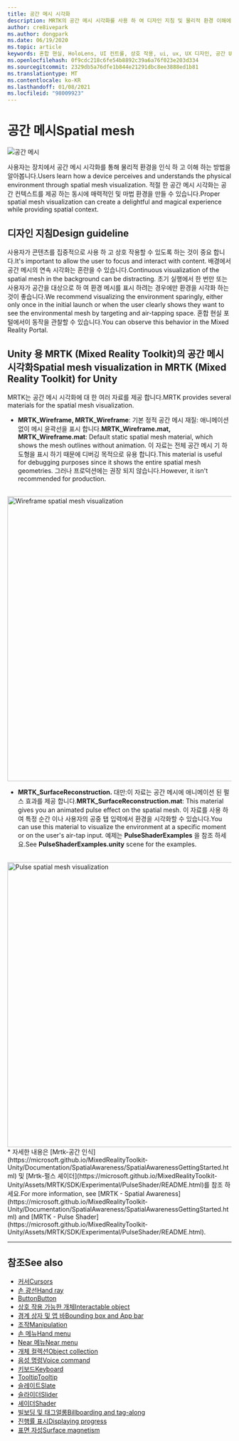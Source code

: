```yaml
---
title: 공간 메시 시각화
description: MRTK의 공간 메시 시각화를 사용 하 여 디자인 지침 및 물리적 환경 이해에 대해 알아봅니다.
author: cre8ivepark
ms.author: dongpark
ms.date: 06/19/2020
ms.topic: article
keywords: 혼합 현실, HoloLens, UI 컨트롤, 상호 작용, ui, ux, UX 디자인, 공간 UI, 공간 상호 작용, 3D UI, 3D UX, 혼합 현실 헤드셋, windows mixed reality 헤드셋, 가상 현실 헤드셋, HoloLens, MRTK, Mixed Reality Toolkit
ms.openlocfilehash: 0f9cdc218c6fe54b8892c39a6a76f023e203d334
ms.sourcegitcommit: 2329db5a76dfe1b844e21291dbc8ee3888ed1b81
ms.translationtype: MT
ms.contentlocale: ko-KR
ms.lasthandoff: 01/08/2021
ms.locfileid: "98009923"
---
```

# <a name="spatial-mesh"></a><span data-ttu-id="44fec-104">공간 메시</span><span class="sxs-lookup"><span data-stu-id="44fec-104">Spatial mesh</span></span>

![공간 메시](images/MRTK_PulseShader_SpatialMesh.gif)

<span data-ttu-id="44fec-106">사용자는 장치에서 공간 메시 시각화를 통해 물리적 환경을 인식 하 고 이해 하는 방법을 알아봅니다.</span><span class="sxs-lookup"><span data-stu-id="44fec-106">Users learn how a device perceives and understands the physical environment through spatial mesh visualization.</span></span> <span data-ttu-id="44fec-107">적절 한 공간 메시 시각화는 공간 컨텍스트를 제공 하는 동시에 매력적인 및 마법 환경을 만들 수 있습니다.</span><span class="sxs-lookup"><span data-stu-id="44fec-107">Proper spatial mesh visualization can create a delightful and magical experience while providing spatial context.</span></span>  

## <a name="design-guideline"></a><span data-ttu-id="44fec-108">디자인 지침</span><span class="sxs-lookup"><span data-stu-id="44fec-108">Design guideline</span></span>

<span data-ttu-id="44fec-109">사용자가 콘텐츠를 집중적으로 사용 하 고 상호 작용할 수 있도록 하는 것이 중요 합니다.</span><span class="sxs-lookup"><span data-stu-id="44fec-109">It's important to allow the user to focus and interact with content.</span></span> <span data-ttu-id="44fec-110">배경에서 공간 메시의 연속 시각화는 혼란을 수 있습니다.</span><span class="sxs-lookup"><span data-stu-id="44fec-110">Continuous visualization of the spatial mesh in the background can be distracting.</span></span> <span data-ttu-id="44fec-111">초기 실행에서 한 번만 또는 사용자가 공간을 대상으로 하 여 환경 메시를 표시 하려는 경우에만 환경을 시각화 하는 것이 좋습니다.</span><span class="sxs-lookup"><span data-stu-id="44fec-111">We recommend visualizing the environment sparingly, either only once in the initial launch or when the user clearly shows they want to see the environmental mesh by targeting and air-tapping space.</span></span> <span data-ttu-id="44fec-112">혼합 현실 포털에서이 동작을 관찰할 수 있습니다.</span><span class="sxs-lookup"><span data-stu-id="44fec-112">You can observe this behavior in the Mixed Reality Portal.</span></span>
<br>

## <a name="spatial-mesh-visualization-in-mrtk-mixed-reality-toolkit-for-unity"></a><span data-ttu-id="44fec-113">Unity 용 MRTK (Mixed Reality Toolkit)의 공간 메시 시각화</span><span class="sxs-lookup"><span data-stu-id="44fec-113">Spatial mesh visualization in MRTK (Mixed Reality Toolkit) for Unity</span></span>

<span data-ttu-id="44fec-114">MRTK는 공간 메시 시각화에 대 한 여러 자료를 제공 합니다.</span><span class="sxs-lookup"><span data-stu-id="44fec-114">MRTK provides several materials for the spatial mesh visualization.</span></span>

- <span data-ttu-id="44fec-115">**MRTK_Wireframe, MRTK_Wireframe**: 기본 정적 공간 메시 재질: 애니메이션 없이 메시 윤곽선을 표시 합니다.</span><span class="sxs-lookup"><span data-stu-id="44fec-115">**MRTK_Wireframe.mat, MRTK_Wireframe.mat**: Default static spatial mesh material, which shows the mesh outlines without animation.</span></span> <span data-ttu-id="44fec-116">이 자료는 전체 공간 메시 기 하 도형을 표시 하기 때문에 디버깅 목적으로 유용 합니다.</span><span class="sxs-lookup"><span data-stu-id="44fec-116">This material is useful for debugging purposes since it shows the entire spatial mesh geometries.</span></span> <span data-ttu-id="44fec-117">그러나 프로덕션에는 권장 되지 않습니다.</span><span class="sxs-lookup"><span data-stu-id="44fec-117">However, it isn't recommended for production.</span></span>
<br>
<img src="images/SurfaceReconstruction.jpg" alt="Wireframe spatial mesh visualization" width="640px">

- <span data-ttu-id="44fec-118">**MRTK_SurfaceReconstruction.** 대만:이 자료는 공간 메시에 애니메이션 된 펄스 효과를 제공 합니다.</span><span class="sxs-lookup"><span data-stu-id="44fec-118">**MRTK_SurfaceReconstruction.mat**: This material gives you an animated pulse effect on the spatial mesh.</span></span> <span data-ttu-id="44fec-119">이 자료를 사용 하 여 특정 순간 이나 사용자의 공중 탭 입력에서 환경을 시각화할 수 있습니다.</span><span class="sxs-lookup"><span data-stu-id="44fec-119">You can use this material to visualize the environment at a specific moment or on the user's air-tap input.</span></span> <span data-ttu-id="44fec-120">예제는 **PulseShaderExamples** 을 참조 하세요.</span><span class="sxs-lookup"><span data-stu-id="44fec-120">See **PulseShaderExamples.unity** scene for the examples.</span></span>
<br>
<img src="images/MRTK_SRMesh_Pulse.jpg" alt="Pulse spatial mesh visualization" width="640px">
* <span data-ttu-id="44fec-121">자세한 내용은 [Mrtk-공간 인식](https://microsoft.github.io/MixedRealityToolkit-Unity/Documentation/SpatialAwareness/SpatialAwarenessGettingStarted.html) 및 [Mrtk-펄스 셰이더](https://microsoft.github.io/MixedRealityToolkit-Unity/Assets/MRTK/SDK/Experimental/PulseShader/README.html)를 참조 하세요.</span><span class="sxs-lookup"><span data-stu-id="44fec-121">For more information, see [MRTK - Spatial Awareness](https://microsoft.github.io/MixedRealityToolkit-Unity/Documentation/SpatialAwareness/SpatialAwarenessGettingStarted.html) and [MRTK - Pulse Shader](https://microsoft.github.io/MixedRealityToolkit-Unity/Assets/MRTK/SDK/Experimental/PulseShader/README.html).</span></span>

<br>

---

## <a name="see-also"></a><span data-ttu-id="44fec-122">참조</span><span class="sxs-lookup"><span data-stu-id="44fec-122">See also</span></span>

* [<span data-ttu-id="44fec-123">커서</span><span class="sxs-lookup"><span data-stu-id="44fec-123">Cursors</span></span>](cursors.md)
* [<span data-ttu-id="44fec-124">손 광선</span><span class="sxs-lookup"><span data-stu-id="44fec-124">Hand ray</span></span>](point-and-commit.md)
* [<span data-ttu-id="44fec-125">Button</span><span class="sxs-lookup"><span data-stu-id="44fec-125">Button</span></span>](button.md)
* [<span data-ttu-id="44fec-126">상호 작용 가능한 개체</span><span class="sxs-lookup"><span data-stu-id="44fec-126">Interactable object</span></span>](interactable-object.md)
* [<span data-ttu-id="44fec-127">경계 상자 및 앱 바</span><span class="sxs-lookup"><span data-stu-id="44fec-127">Bounding box and App bar</span></span>](app-bar-and-bounding-box.md)
* [<span data-ttu-id="44fec-128">조작</span><span class="sxs-lookup"><span data-stu-id="44fec-128">Manipulation</span></span>](direct-manipulation.md)
* [<span data-ttu-id="44fec-129">손 메뉴</span><span class="sxs-lookup"><span data-stu-id="44fec-129">Hand menu</span></span>](hand-menu.md)
* [<span data-ttu-id="44fec-130">Near 메뉴</span><span class="sxs-lookup"><span data-stu-id="44fec-130">Near menu</span></span>](near-menu.md)
* [<span data-ttu-id="44fec-131">개체 컬렉션</span><span class="sxs-lookup"><span data-stu-id="44fec-131">Object collection</span></span>](object-collection.md)
* [<span data-ttu-id="44fec-132">음성 명령</span><span class="sxs-lookup"><span data-stu-id="44fec-132">Voice command</span></span>](voice-input.md)
* [<span data-ttu-id="44fec-133">키보드</span><span class="sxs-lookup"><span data-stu-id="44fec-133">Keyboard</span></span>](keyboard.md)
* [<span data-ttu-id="44fec-134">Tooltip</span><span class="sxs-lookup"><span data-stu-id="44fec-134">Tooltip</span></span>](tooltip.md)
* [<span data-ttu-id="44fec-135">슬레이트</span><span class="sxs-lookup"><span data-stu-id="44fec-135">Slate</span></span>](slate.md)
* [<span data-ttu-id="44fec-136">슬라이더</span><span class="sxs-lookup"><span data-stu-id="44fec-136">Slider</span></span>](slider.md)
* [<span data-ttu-id="44fec-137">셰이더</span><span class="sxs-lookup"><span data-stu-id="44fec-137">Shader</span></span>](shader.md)
* [<span data-ttu-id="44fec-138">빌보딩 및 태그얼롱</span><span class="sxs-lookup"><span data-stu-id="44fec-138">Billboarding and tag-along</span></span>](billboarding-and-tag-along.md)
* [<span data-ttu-id="44fec-139">진행률 표시</span><span class="sxs-lookup"><span data-stu-id="44fec-139">Displaying progress</span></span>](progress.md)
* [<span data-ttu-id="44fec-140">표면 자성</span><span class="sxs-lookup"><span data-stu-id="44fec-140">Surface magnetism</span></span>](surface-magnetism.md)
